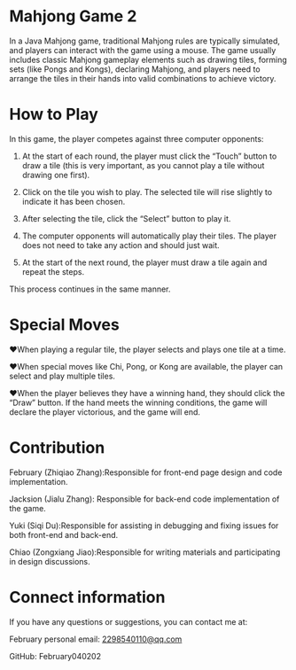 # Mahjong Game 2

In a Java Mahjong game, traditional Mahjong rules are typically simulated, and players can interact with the game using a mouse. The game usually includes classic Mahjong gameplay elements such as drawing tiles, forming sets (like Pongs and Kongs), declaring Mahjong, and players need to arrange the tiles in their hands into valid combinations to achieve victory.

# How to Play
In this game, the player competes against three computer opponents:

1. At the start of each round, the player must click the “Touch” button to draw a tile
   (this is very important, as you cannot play a tile without drawing one first).

2. Click on the tile you wish to play. The selected tile will rise slightly to indicate it has been chosen.

3. After selecting the tile, click the “Select” button to play it.

4. The computer opponents will automatically play their tiles. The player does not need to take any action and should just wait.

5. At the start of the next round, the player must draw a tile again and repeat the steps.

This process continues in the same manner.

# Special Moves
 &#9829;When playing a regular tile, the player selects and plays one tile at a time.
 
 &#9829;When special moves like Chi, Pong, or Kong are available, the player can select and play multiple tiles.
 
&#9829;When the player believes they have a winning hand, they should click the “Draw” button. If the hand meets the winning conditions, the game will declare the player victorious, and the game will end.

# Contribution
February (Zhiqiao Zhang):Responsible for front-end page design and code implementation.

Jacksion (Jialu Zhang): Responsible for back-end code implementation of the game. 

Yuki (Siqi Du):Responsible for assisting in debugging and fixing issues for both front-end and back-end. 

Chiao (Zongxiang Jiao):Responsible for writing materials and participating in design discussions.

# Connect information
If you have any questions or suggestions, you can contact me at:

February personal email: 2298540110@qq.com

GitHub: February040202


